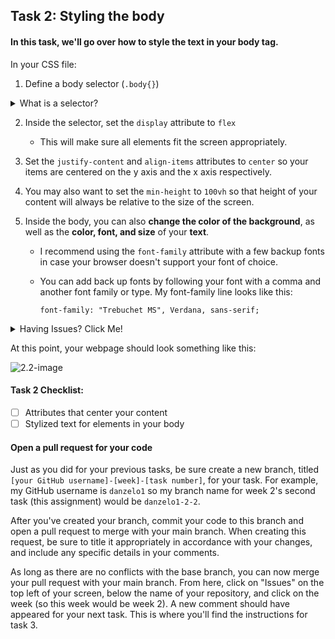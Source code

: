 ## Task 2: Styling the body

#### In this task, we'll go over how to style the text in your body tag.

In your CSS file:

1. Define a body selector (`.body{}`) 

<details><summary>What is a selector?</summary>
<p>


  #### CSS selectors are used to "find" (or select) the HTML elements that you want to style.

  ```css
  .body{
  
  }
  ```

  </p>
  </details>

2. Inside the selector, set the `display` attribute to `flex`  
   - This will make sure all elements fit the screen appropriately. 

3. Set the `justify-content`  and `align-items` attributes to `center` so your items are centered on the y axis and the x axis respectively. 

4. You may also want to set the `min-height` to `100vh` so that height of your content will always be relative to the size of the screen.

5. Inside the body, you can also **change the color of the background**, as well as the **color, font, and size** of your **text**.  

   - I recommend using the `font-family` attribute with a few backup fonts in case your browser doesn't support your font of choice.  

   - You can add back up fonts by following your font with a comma and another font family or type. My font-family line looks like this:

     `font-family: "Trebuchet MS", Verdana, sans-serif;`

<details><summary>Having Issues? Click Me!</summary>
<p>

```css
body{
    display: flex;
    justify-content: center;
    align-items: center;
    min-height: 100vh;
    font-family: "Trebuchet MS", Verdana, sans-serif;
  	font-size: 25px;
    background: #a5b8d9;
  	color: #fff;
}
```
</p>
</details>

At this point, your webpage should look something like this:

![2.2-image](https://user-images.githubusercontent.com/32557138/106700749-761b8b00-65b3-11eb-940b-a7b4fc825e57.png)



#### Task 2 Checklist:
- [ ] Attributes that center your content
- [ ] Stylized text for elements in your body

#### Open a pull request for your code

Just as you did for your previous tasks, be sure create a new branch, titled `[your GitHub username]-[week]-[task number]`, for your task.  For example, my GitHub username is `danzelo1` so my branch name for week 2's second task (this assignment) would be `danzelo1-2-2`.

After you've created your branch, commit your code to this branch and open a pull request to merge with your main branch.  When creating this request, be sure to title it appropriately in accordance with your changes, and include any specific details in your comments.

As long as there are no conflicts with the base branch, you can now merge your pull request with your main branch. From here, click on "Issues" on the top left of your screen, below the name of your repository, and click on the week (so this week would be week 2). A new comment should have appeared for your next task. This is where you'll find the instructions for task 3.
